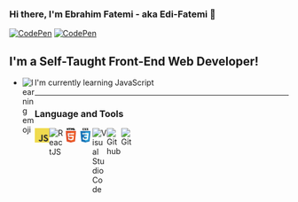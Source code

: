 ### Hi there, I'm Ebrahim Fatemi - aka Edi-Fatemi 🙂

[![CodePen](https://img.shields.io/badge/CodePen-black?style=for-the-badge&logo=codepen&logoColor=white)](https://codepen.io/edi-fatemi)
[![CodePen](https://img.shields.io/badge/website?label=CodePen&style=for-the-badge&url=https%3A%2F%2Fcodepen.io)](https://codepen.io)

## I'm a Self-Taught Front-End Web Developer!

- <img align="left" alt="learning emoji" width="22px" src="https://play-lh.googleusercontent.com/KJQm72EUuAuLaMRdDGzlz5tmtNOxxwD90J5I2uIIMVttgZbK2fK8768TXlBGHNDNpAQ" /> I'm currently learning JavaScript
<hr />

### Language and Tools

<img align="left" alt="JavaScript" width="26" src="https://raw.githubusercontent.com/github/explore/80688e429a7d4ef2fca1e82350fe8e3517d3494d/topics/javascript/javascript.png" />

<img align="left" alt="ReactJS" width="26" src="https://svg-rewriter.sachinraja.workers.dev/?url=https%3A%2F%2Fcdn.jsdelivr.net%2Fnpm%2Fsimple-icons%406%2Ficons%2Freact.svg&fill=deepskyblue" />

<img align="left" alt="HTML5" width="26" src="https://raw.githubusercontent.com/github/explore/80688e429a7d4ef2fca1e82350fe8e3517d3494d/topics/html/html.png" />

<img align="left" alt="CSS3" width="26" src="https://raw.githubusercontent.com/github/explore/80688e429a7d4ef2fca1e82350fe8e3517d3494d/topics/css/css.png" />

<img align="left" alt="Visual Studio Code" width="26" src="https://svg-rewriter.sachinraja.workers.dev/?url=https%3A%2F%2Fcdn.jsdelivr.net%2Fnpm%2Fsimple-icons%406%2Ficons%2Fvisualstudiocode.svg&fill=deepskyblue" />

<img align="left" alt="Github" width="26" src="https://svg-rewriter.sachinraja.workers.dev/?url=https%3A%2F%2Fcdn.jsdelivr.net%2Fnpm%2Fsimple-icons%406%2Ficons%2Fgithub.svg" />

<img align="left" alt="Git" width="26" src="https://svg-rewriter.sachinraja.workers.dev/?url=https%3A%2F%2Fcdn.jsdelivr.net%2Fnpm%2Fsimple-icons%406%2Ficons%2Fgit.svg&fill=orangered" />
